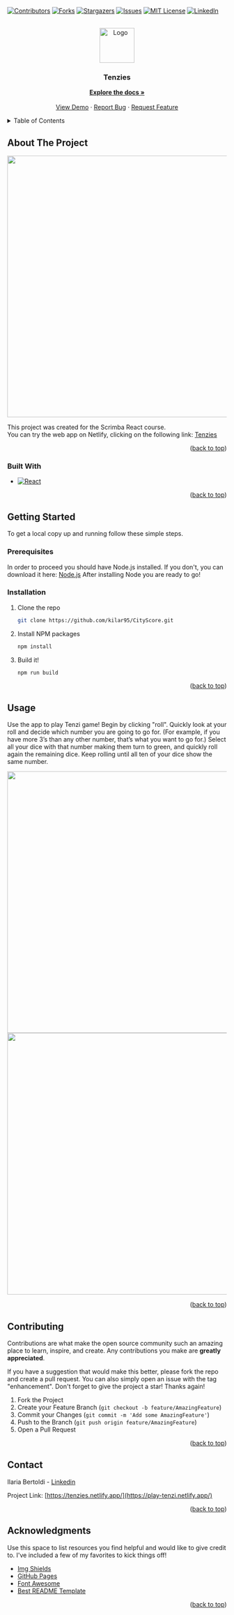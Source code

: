 <a name="readme-top"></a>

[![Contributors][contributors-shield]][contributors-url]
[![Forks][forks-shield]][forks-url]
[![Stargazers][stars-shield]][stars-url]
[![Issues][issues-shield]][issues-url]
[![MIT License][license-shield]][license-url]
[![LinkedIn][linkedin-shield]][linkedin-url]



<!-- PROJECT LOGO -->
<br />
<div align="center">
  <a href="https://github.com/kilar95/Tenzies">
    <img src="https://user-images.githubusercontent.com/104167965/214048722-6852a762-0ab5-47d9-9497-980075d4f4c9.svg" alt="Logo" width="80" height="80">
  </a>

  <h3 align="center">Tenzies</h3>

  <p align="center">
    <a href="https://github.com/kilar95/Tenzies"><strong>Explore the docs »</strong></a>
    <br />
    <br />
    <a href="https://tenzies.netlify.app/">View Demo</a>
    ·
    <a href="https://github.com/kilar95/Tenzies/issues">Report Bug</a>
    ·
    <a href="https://github.com/kilar95/Tenzies/issues">Request Feature</a>
  </p>
</div>



<!-- TABLE OF CONTENTS -->
<details>
  <summary>Table of Contents</summary>
  <ol>
    <li>
      <a href="#about-the-project">About The Project</a>
      <a href="#built-with">Built with</a>
    </li>
    <li>
      <a href="#getting-started">Getting Started</a>
      <ul>
        <li><a href="#prerequisites">Prerequisites</a></li>
        <li><a href="#installation">Installation</a></li>
      </ul>
    </li>
    <li><a href="#usage">Usage</a></li>
    <li><a href="#contributing">Contributing</a></li>
    <li><a href="#contact">Contact</a></li>
    <li><a href="#acknowledgments">Acknowledgments</a></li>
  </ol>
</details>



<!-- ABOUT THE PROJECT -->
## About The Project

<img src="https://user-images.githubusercontent.com/104167965/216762307-8909cea2-12eb-4a93-b8d8-339b7ec30f9b.PNG" width=600>

This project was created for the Scrimba React course. <br>
You can try the web app on Netlify, clicking on the following link: <a href= "https://play-tenzi.netlify.app/"> Tenzies </a>

<p align="right">(<a href="#readme-top">back to top</a>)</p>

### Built With

* [![React][React.js]][React-url]


<p align="right">(<a href="#readme-top">back to top</a>)</p>


<!-- GETTING STARTED -->
## Getting Started

To get a local copy up and running follow these simple steps.

### Prerequisites

In order to proceed you should have Node.js installed. 
If you don't, you can download it here: <a href="https://nodejs.org/it/download/">Node.js</a>
After installing Node you are ready to go!

### Installation

1. Clone the repo
   ```sh
   git clone https://github.com/kilar95/CityScore.git
   ```
3. Install NPM packages
   ```sh
   npm install
   ```
4. Build it!
   ```sh
   npm run build
   ```

<p align="right">(<a href="#readme-top">back to top</a>)</p>



<!-- USAGE EXAMPLES -->
## Usage

Use the app to play Tenzi game! 
Begin by clicking "roll". Quickly look at your roll and decide which number you are going to go for. (For example, if you have more 3’s than any other number, that’s what you want to go for.) Select all your dice with that number making them turn to green, and quickly roll again the remaining dice. Keep rolling until all ten of your dice show the same number.

<img src="https://user-images.githubusercontent.com/104167965/216762118-11fd33be-dd12-4557-b351-860ad5940b2b.PNG" width=600>

<img src="https://user-images.githubusercontent.com/104167965/216762121-99329d74-d578-4cba-a2ab-8df9702c77c6.PNG" width=600>


<p align="right">(<a href="#readme-top">back to top</a>)</p>



<!-- CONTRIBUTING -->
## Contributing

Contributions are what make the open source community such an amazing place to learn, inspire, and create. Any contributions you make are **greatly appreciated**.

If you have a suggestion that would make this better, please fork the repo and create a pull request. You can also simply open an issue with the tag "enhancement".
Don't forget to give the project a star! Thanks again!

1. Fork the Project
2. Create your Feature Branch (`git checkout -b feature/AmazingFeature`)
3. Commit your Changes (`git commit -m 'Add some AmazingFeature'`)
4. Push to the Branch (`git push origin feature/AmazingFeature`)
5. Open a Pull Request

<p align="right">(<a href="#readme-top">back to top</a>)</p>



<!-- CONTACT -->
## Contact

Ilaria Bertoldi - [Linkedin](https://www.linkedin.com/in/ilaria-bertoldi-837a20176/)

Project Link: [https://tenzies.netlify.app/](https://play-tenzi.netlify.app/)

<p align="right">(<a href="#readme-top">back to top</a>)</p>



<!-- ACKNOWLEDGMENTS -->
## Acknowledgments

Use this space to list resources you find helpful and would like to give credit to. I've included a few of my favorites to kick things off!

* [Img Shields](https://shields.io)
* [GitHub Pages](https://pages.github.com)
* [Font Awesome](https://fontawesome.com)
* [Best README Template](https://github.com/othneildrew/Best-README-Template#readme)

<p align="right">(<a href="#readme-top">back to top</a>)</p>



<!-- MARKDOWN LINKS & IMAGES -->
<!-- https://www.markdownguide.org/basic-syntax/#reference-style-links -->

[contributors-shield]: https://img.shields.io/github/contributors/kilar95/Tenzies.svg?style=for-the-badge
[contributors-url]: https://github.com/kilar95/Tenzies/graphs/contributors
[forks-shield]: https://img.shields.io/github/forks/kilar95/Tenzies.svg?style=for-the-badge
[forks-url]: https://github.com/kilar95/Tenzies/network/members
[stars-shield]: https://img.shields.io/github/stars/kilar95/Tenzies.svg?style=for-the-badge
[stars-url]: https://github.com/kilar95/Tenzies/stargazers
[issues-shield]: https://img.shields.io/github/issues/kilar95/Tenzies.svg?style=for-the-badge
[issues-url]: https://github.com/kilar95/Tenzies/issues
[license-shield]: https://img.shields.io/github/license/kilar95/Tenzies.svg?style=for-the-badge
[license-url]: https://github.com/kilar95/Tenzies/blob/master/LICENSE.txt
[linkedin-shield]: https://img.shields.io/badge/-LinkedIn-black.svg?style=for-the-badge&logo=linkedin&colorB=555
[linkedin-url]: https://www.linkedin.com/in/ilaria-bertoldi-837a20176/
[product-screenshot]: ./src/assets/og-image.png
[Next.js]: https://img.shields.io/badge/next.js-000000?style=for-the-badge&logo=nextdotjs&logoColor=white
[Next-url]: https://nextjs.org/
[React.js]: https://img.shields.io/badge/React-20232A?style=for-the-badge&logo=react&logoColor=61DAFB
[React-url]: https://reactjs.org/
[Vue.js]: https://img.shields.io/badge/Vue.js-35495E?style=for-the-badge&logo=vuedotjs&logoColor=4FC08D
[Vue-url]: https://vuejs.org/
[Angular.io]: https://img.shields.io/badge/Angular-DD0031?style=for-the-badge&logo=angular&logoColor=white
[Angular-url]: https://angular.io/
[Svelte.dev]: https://img.shields.io/badge/Svelte-4A4A55?style=for-the-badge&logo=svelte&logoColor=FF3E00
[Svelte-url]: https://svelte.dev/
[Laravel.com]: https://img.shields.io/badge/Laravel-FF2D20?style=for-the-badge&logo=laravel&logoColor=white
[Laravel-url]: https://laravel.com
[Bootstrap.com]: https://img.shields.io/badge/Bootstrap-563D7C?style=for-the-badge&logo=bootstrap&logoColor=white
[Bootstrap-url]: https://getbootstrap.com
[JQuery.com]: https://img.shields.io/badge/jQuery-0769AD?style=for-the-badge&logo=jquery&logoColor=white
[JQuery-url]: https://jquery.com 
